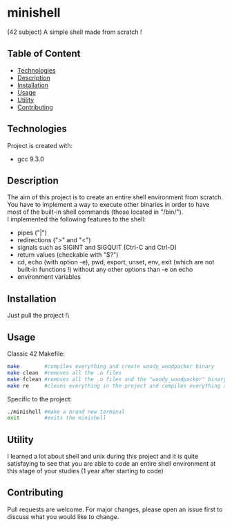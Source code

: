 # minishell
(42 subject) A simple shell made from scratch !

## Table of Content

* [Technologies](#technologies)
* [Description](#description)
* [Installation](#installation)
* [Usage](#usage)
* [Utility](#utility)
* [Contributing](#contributing)

## Technologies

Project is created with:
* gcc 9.3.0

## Description

The aim of this project is to create an entire shell environment from scratch.\
You have to implement a way to execute other binaries in order to have most of the built-in shell commands (those located in "/bin/").\
I implemented the following features to the shell:
* pipes ("|")
* redirections (">" and "<")
* signals such as SIGINT and SIGQUIT (Ctrl-C and Ctrl-D)
* return values (checkable with "$?")
* cd, echo (with option -e), pwd, export, unset, env, exit (which are not built-in functions !) without any other options than -e on echo
* environment variables

## Installation

Just pull the project !\

## Usage

Classic 42 Makefile:
````sh
make		#compiles everything and create woody_woodpacker binary
make clean	#removes all the .o files
make fclean	#removes all the .o files and the "woody_woodpacker" binary
make re		#cleans everything in the project and compiles everything again
````

Specific to the project:
````sh
./minishell	#make a brand new terminal
exit		#exits the minishell
````

## Utility

I learned a lot about shell and unix during this project and it is quite satisfaying to see that you are able to code an entire shell environment at this stage of your studies (1 year after starting to code)

## Contributing

Pull requests are welcome. For major changes, please open an issue first to discuss what you would like to change.